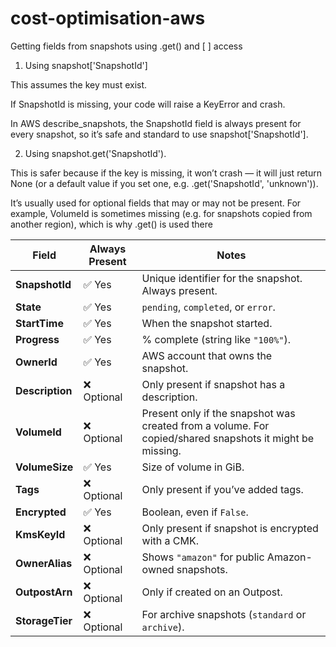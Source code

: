 # cost-optimisation-aws

Getting fields from snapshots using .get() and [ ] access

1. Using snapshot['SnapshotId']

This assumes the key must exist.

If SnapshotId is missing, your code will raise a KeyError and crash.

In AWS describe_snapshots, the SnapshotId field is always present for every snapshot, so it’s safe and standard to use snapshot['SnapshotId'].

2. Using snapshot.get('SnapshotId').

This is safer because if the key is missing, it won’t crash — it will just return None (or a default value if you set one, e.g. .get('SnapshotId', 'unknown')).

It’s usually used for optional fields that may or may not be present. For example, VolumeId is sometimes missing (e.g. for snapshots copied from another region), which is why .get() is used there



| Field           | Always Present | Notes                                                                                                    |
| --------------- | -------------- | -------------------------------------------------------------------------------------------------------- |
| **SnapshotId**  | ✅ Yes          | Unique identifier for the snapshot. Always present.                                                      |
| **State**       | ✅ Yes          | `pending`, `completed`, or `error`.                                                                      |
| **StartTime**   | ✅ Yes          | When the snapshot started.                                                                               |
| **Progress**    | ✅ Yes          | % complete (string like `"100%"`).                                                                       |
| **OwnerId**     | ✅ Yes          | AWS account that owns the snapshot.                                                                      |
| **Description** | ❌ Optional     | Only present if snapshot has a description.                                                              |
| **VolumeId**    | ❌ Optional     | Present only if the snapshot was created from a volume. For copied/shared snapshots it might be missing. |
| **VolumeSize**  | ✅ Yes          | Size of volume in GiB.                                                                                   |
| **Tags**        | ❌ Optional     | Only present if you’ve added tags.                                                                       |
| **Encrypted**   | ✅ Yes          | Boolean, even if `False`.                                                                                |
| **KmsKeyId**    | ❌ Optional     | Only present if snapshot is encrypted with a CMK.                                                        |
| **OwnerAlias**  | ❌ Optional     | Shows `"amazon"` for public Amazon-owned snapshots.                                                      |
| **OutpostArn**  | ❌ Optional     | Only if created on an Outpost.                                                                           |
| **StorageTier** | ❌ Optional     | For archive snapshots (`standard` or `archive`).                                                         |
